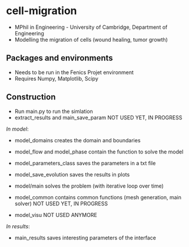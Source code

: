 # cell-migration
- MPhil in Engineering - University of Cambridge, Department of Engineering
- Modelling the migration of cells (wound healing, tumor growth)

## Packages and environments
- Needs to be run in the Fenics Projet environment
- Requires Numpy, Matplotlib, Scipy

## Construction

- Run main.py to run the simlation
- extract_results and main_save_param NOT USED YET, IN PROGRESS

*In model*:
 
   - model_domains creates the domain and boundaries
   - model_flow and model_phase contain the function to solve the model
   - model_parameters_class saves the parameters in a txt file
   - model_save_evolution saves the results in plots
   - model/main solves the problem (with iterative loop over time)
   
   - model_common contains common functions (mesh generation, main solver) NOT USED YET, IN PROGRESS
   - model_visu NOT USED ANYMORE

*In results*:

   - main_results saves interesting parameters of the interface


